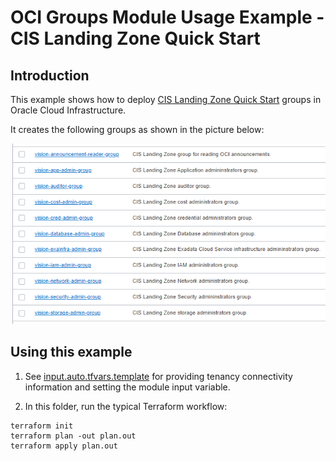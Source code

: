 # OCI Groups Module Usage Example - CIS Landing Zone Quick Start

## Introduction

This example shows how to deploy [CIS Landing Zone Quick Start](https://github.com/oracle-quickstart/oci-cis-landingzone-quickstart) groups in Oracle Cloud Infrastructure.

It creates the following groups as shown in the picture below:

![Groups](./images/groups.PNG)

## Using this example
1. See [input.auto.tfvars.template](./input.auto.tfvars.template) for providing tenancy connectivity information and setting the module input variable. 

2. In this folder, run the typical Terraform workflow:
```
terraform init
terraform plan -out plan.out
terraform apply plan.out
```